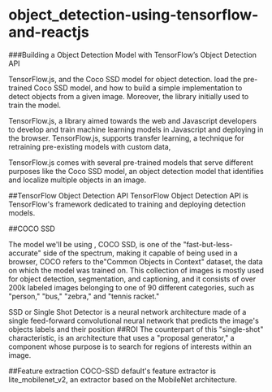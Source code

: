 # object_detection-using-tensorflow-and-reactjs

###Building a Object Detection Model with TensorFlow’s Object Detection API

TensorFlow.js, and the Coco SSD model for object detection. load the pre-trained Coco SSD model, 
and how to build a simple implementation to detect objects from a given image. Moreover,
the library initially used to train the model.

TensorFlow.js, a library aimed towards the web and Javascript developers to develop and train machine learning models in Javascript and deploying in the browser.
TensorFlow.js, supports transfer learning, a technique for retraining pre-existing models with custom data,

TensorFlow.js comes with several pre-trained models that serve different purposes like the Coco SSD model, an object detection model that identifies
and localize multiple objects in an image.

##TensorFlow Object Detection API
TensorFlow Object Detection API is TensorFlow's framework dedicated to training and deploying detection models.

##COCO SSD

The model we'll be using , COCO SSD, is one of the "fast-but-less-accurate" side of the spectrum, making it capable of being used in a browser, 
COCO refers to the"Common Objects in Context"  dataset, the data on which the model was trained on. This collection of images is mostly used for object detection, segmentation, and captioning, and it consists of over 200k labeled images belonging to one of 90 different categories, such as "person," "bus," "zebra," and "tennis racket."

SSD or Single Shot Detector is a neural network architecture made of a single feed-forward convolutional neural network that predicts the image's objects labels and their position
##ROI
 The counterpart of this "single-shot" characteristic, is an architecture that uses a "proposal generator," a component whose purpose is to search for regions of interests within an image.
 
 ##Feature extraction
 COCO-SSD default's feature extractor is lite_mobilenet_v2, an extractor based on the MobileNet architecture.
